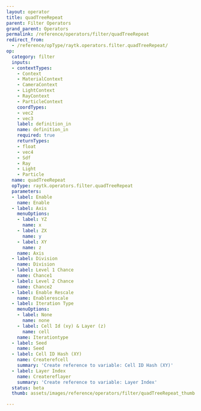 ```yaml
---
layout: operator
title: quadTreeRepeat
parent: Filter Operators
grand_parent: Operators
permalink: /reference/operators/filter/quadTreeRepeat
redirect_from:
  - /reference/opType/raytk.operators.filter.quadTreeRepeat/
op:
  category: filter
  inputs:
  - contextTypes:
    - Context
    - MaterialContext
    - CameraContext
    - LightContext
    - RayContext
    - ParticleContext
    coordTypes:
    - vec2
    - vec3
    label: definition_in
    name: definition_in
    required: true
    returnTypes:
    - float
    - vec4
    - Sdf
    - Ray
    - Light
    - Particle
  name: quadTreeRepeat
  opType: raytk.operators.filter.quadTreeRepeat
  parameters:
  - label: Enable
    name: Enable
  - label: Axis
    menuOptions:
    - label: YZ
      name: x
    - label: ZX
      name: y
    - label: XY
      name: z
    name: Axis
  - label: Division
    name: Division
  - label: Level 1 Chance
    name: Chance1
  - label: Level 2 Chance
    name: Chance2
  - label: Enable Rescale
    name: Enablerescale
  - label: Iteration Type
    menuOptions:
    - label: None
      name: none
    - label: Cell Id (xy) & Layer (z)
      name: cell
    name: Iterationtype
  - label: Seed
    name: Seed
  - label: Cell ID Hash (XY)
    name: Createrefcell
    summary: 'Create reference to variable: Cell ID Hash (XY)'
  - label: Layer Index
    name: Createreflayer
    summary: 'Create reference to variable: Layer Index'
  status: beta
  thumb: assets/images/reference/operators/filter/quadTreeRepeat_thumb.png

---
```

